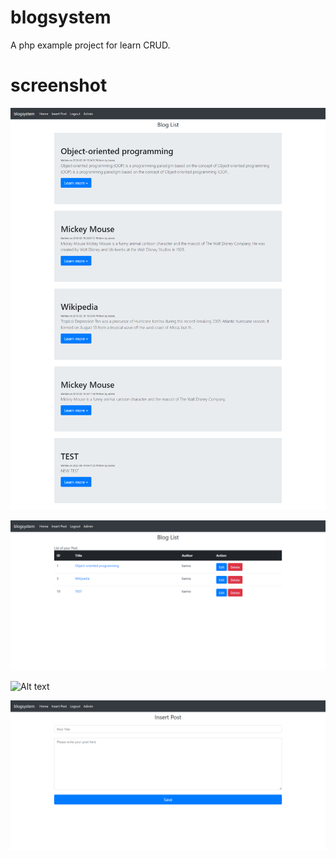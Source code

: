 # blogsystem

A php example project for learn CRUD.

# screenshot

![Alt text](Screencapture_home.png "Landing Page")


![Alt text](Screencapture_admin.png "Admin Page")

![Alt text](Screencapture_single.png "Single Blog View")

![Alt text](Screencapture_insert.png "Insert Page")
